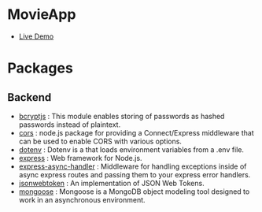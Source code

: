 # MovieApp
- [Live Demo](https://ozgur-mern-movie-app.onrender.com/)

# Packages

## Backend
- [bcryptjs](https://www.npmjs.com/package/bcryptjs) : This module enables storing of passwords as hashed passwords instead of plaintext.
- [cors](https://www.npmjs.com/package/cors) : node.js package for providing a Connect/Express middleware that can be used to enable CORS with various options.
- [dotenv](https://www.npmjs.com/package/dotenv) : Dotenv is a that loads environment variables from a .env file.
- [express](https://www.npmjs.com/package/express) : Web framework for Node.js.
- [express-async-handler](https://www.npmjs.com/package/express-async-handler) : Middleware for handling exceptions inside of async express routes and passing them to your express error handlers.
- [jsonwebtoken](https://www.npmjs.com/package/jsonwebtoken) : An implementation of JSON Web Tokens.
- [mongoose](https://www.npmjs.com/package/mongoose) : Mongoose is a MongoDB object modeling tool designed to work in an asynchronous environment.


